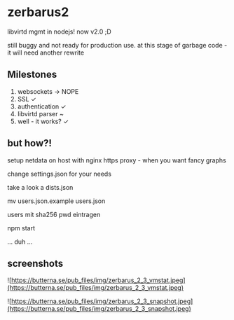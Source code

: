 # zerbarus2

libvirtd mgmt in nodejs! now v2.0 ;D

still buggy and not ready for production use. at this stage of garbage code - it will need another rewrite

## Milestones

1. websockets -> NOPE
2. SSL ✓
3. authentication ✓
4. libvirtd parser ~
5. well - it works? ✓

## but how?!
setup netdata on host with nginx https proxy - when you want fancy 
graphs

change settings.json for your needs

take a look a dists.json

mv users.json.example users.json

users mit sha256 pwd eintragen

npm start

... duh ...

## screenshots
![https://butterna.se/pub_files/img/zerbarus_2_3_vmstat.jpeg](https://butterna.se/pub_files/img/zerbarus_2_3_vmstat.jpeg)

![https://butterna.se/pub_files/img/zerbarus_2_3_snapshot.jpeg](https://butterna.se/pub_files/img/zerbarus_2_3_snapshot.jpeg)
